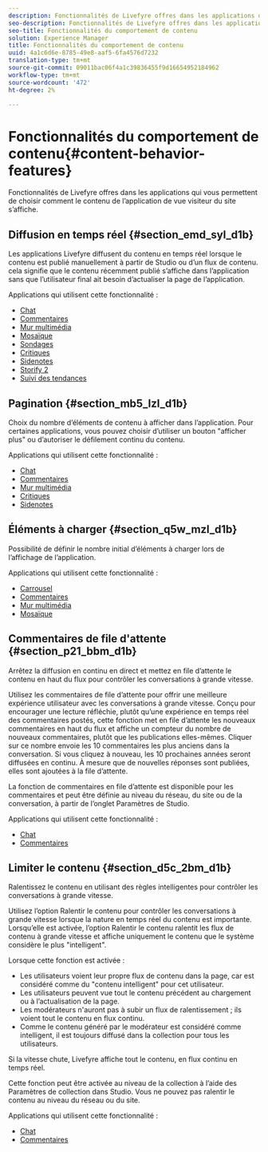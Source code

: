 ```yaml
---
description: Fonctionnalités de Livefyre offres dans les applications qui vous permettent de choisir comment le contenu de l’application de vue visiteur du site s’affiche.
seo-description: Fonctionnalités de Livefyre offres dans les applications qui vous permettent de choisir comment le contenu de l’application de vue visiteur du site s’affiche.
seo-title: Fonctionnalités du comportement de contenu
solution: Experience Manager
title: Fonctionnalités du comportement de contenu
uuid: 4a1c6d6e-8785-49e8-aaf5-6fa4576d7232
translation-type: tm+mt
source-git-commit: 09011bac06f4a1c39836455f9d16654952184962
workflow-type: tm+mt
source-wordcount: '472'
ht-degree: 2%

---
```



# Fonctionnalités du comportement de contenu{#content-behavior-features}

Fonctionnalités de Livefyre offres dans les applications qui vous permettent de choisir comment le contenu de l’application de vue visiteur du site s’affiche.

## Diffusion en temps réel {#section_emd_syl_d1b}

Les applications Livefyre diffusent du contenu en temps réel lorsque le contenu est publié manuellement à partir de Studio ou d’un flux de contenu. cela signifie que le contenu récemment publié s’affiche dans l’application sans que l’utilisateur final ait besoin d’actualiser la page de l’application.

Applications qui utilisent cette fonctionnalité :

* [Chat](/help/using/c-about-apps/c-chat-app/c-chat-app.md#c_chat_app)
* [Commentaires](/help/using/c-about-apps/c-comments/c-comments.md)
* [Mur multimédia](/help/using/c-about-apps/c-media-wall-app/c-media-wall-app.md#c_media_wall_app)
* [Mosaïque](/help/using/c-about-apps/c-mosaic-app/c-mosaic-app.md#c_mosaic_app)
* [Sondages](/help/using/c-about-apps/c-polls-app/c-polls-app.md#c_polls_app)
* [Critiques](/help/using/c-about-apps/c-reviews-app/c-reviews-app.md#c_reviews_app)
* [Sidenotes](/help/using/c-about-apps/c-sidenotes-app/c-sidenotes-app.md#c_sidenotes_app)
* [Storify 2](/help/using/c-about-apps/c-storify2/c-storify2.md#c_storify2)
* [Suivi des tendances](/help/using/c-about-apps/c-trending-app/c-trending-app.md#c_trending_app)

## Pagination {#section_mb5_lzl_d1b}

Choix du nombre d’éléments de contenu à afficher dans l’application. Pour certaines applications, vous pouvez choisir d’utiliser un bouton &quot;afficher plus&quot; ou d’autoriser le défilement continu du contenu.

Applications qui utilisent cette fonctionnalité :

* [Chat](/help/using/c-about-apps/c-chat-app/c-chat-app.md#c_chat_app)
* [Commentaires](/help/using/c-about-apps/c-comments/c-comments.md)
* [Mur multimédia](/help/using/c-about-apps/c-media-wall-app/c-media-wall-app.md#c_media_wall_app)
* [Critiques](/help/using/c-about-apps/c-reviews-app/c-reviews-app.md#c_reviews_app)
* [Sidenotes](/help/using/c-about-apps/c-sidenotes-app/c-sidenotes-app.md#c_sidenotes_app)

## Éléments à charger {#section_q5w_mzl_d1b}

Possibilité de définir le nombre initial d’éléments à charger lors de l’affichage de l’application.

Applications qui utilisent cette fonctionnalité :

* [Carrousel](/help/using/c-about-apps/c-carousel-app/c-carousel-app.md#c_carousel_app)
* [Commentaires](/help/using/c-about-apps/c-comments/c-comments.md)
* [Mur multimédia](/help/using/c-about-apps/c-media-wall-app/c-media-wall-app.md#c_media_wall_app)
* [Mosaïque](/help/using/c-about-apps/c-mosaic-app/c-mosaic-app.md#c_mosaic_app)

## Commentaires de file d&#39;attente {#section_p21_bbm_d1b}

Arrêtez la diffusion en continu en direct et mettez en file d’attente le contenu en haut du flux pour contrôler les conversations à grande vitesse.

Utilisez les commentaires de file d’attente pour offrir une meilleure expérience utilisateur avec les conversations à grande vitesse. Conçu pour encourager une lecture réfléchie, plutôt qu’une expérience en temps réel des commentaires postés, cette fonction met en file d’attente les nouveaux commentaires en haut du flux et affiche un compteur du nombre de nouveaux commentaires, plutôt que les publications elles-mêmes. Cliquer sur ce nombre envoie les 10 commentaires les plus anciens dans la conversation. Si vous cliquez à nouveau, les 10 prochaines années seront diffusées en continu. À mesure que de nouvelles réponses sont publiées, elles sont ajoutées à la file d’attente.

La fonction de commentaires en file d’attente est disponible pour les commentaires et peut être définie au niveau du réseau, du site ou de la conversation, à partir de l’onglet Paramètres de Studio.

Applications qui utilisent cette fonctionnalité :

* [Chat](/help/using/c-about-apps/c-chat-app/c-chat-app.md#c_chat_app)
* [Commentaires](/help/using/c-about-apps/c-comments/c-comments.md)

## Limiter le contenu {#section_d5c_2bm_d1b}

Ralentissez le contenu en utilisant des règles intelligentes pour contrôler les conversations à grande vitesse.

Utilisez l’option Ralentir le contenu pour contrôler les conversations à grande vitesse lorsque la nature en temps réel du contenu est importante. Lorsqu’elle est activée, l’option Ralentir le contenu ralentit les flux de contenu à grande vitesse et affiche uniquement le contenu que le système considère le plus &quot;intelligent&quot;.

Lorsque cette fonction est activée :

* Les utilisateurs voient leur propre flux de contenu dans la page, car est considéré comme du &quot;contenu intelligent&quot; pour cet utilisateur.
* Les utilisateurs peuvent vue tout le contenu précédent au chargement ou à l’actualisation de la page.
* Les modérateurs n&#39;auront pas à subir un flux de ralentissement ; ils voient tout le contenu en flux continu.
* Comme le contenu généré par le modérateur est considéré comme intelligent, il est toujours diffusé dans la collection pour tous les utilisateurs.

Si la vitesse chute, Livefyre affiche tout le contenu, en flux continu en temps réel.

Cette fonction peut être activée au niveau de la collection à l’aide des Paramètres de collection dans Studio. Vous ne pouvez pas ralentir le contenu au niveau du réseau ou du site.

Applications qui utilisent cette fonctionnalité :

* [Chat](/help/using/c-about-apps/c-chat-app/c-chat-app.md#c_chat_app)
* [Commentaires](/help/using/c-about-apps/c-comments/c-comments.md)

